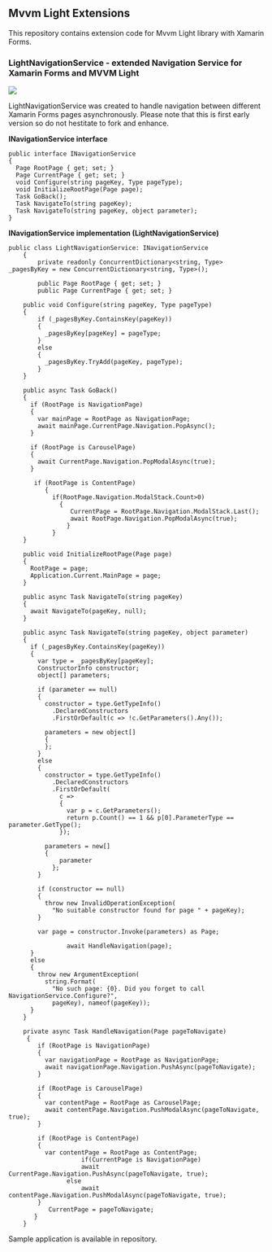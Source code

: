 ## Mvvm Light Extensions

This repository contains extension code for Mvvm Light library with Xamarin Forms.


### LightNavigationService - extended Navigation Service for Xamarin Forms and MVVM Light

![](https://thumbs.gfycat.com/SpotlessScornfulAsp-size_restricted.gif)

LightNavigationService was created to handle navigation between different Xamarin Forms pages asynchronously.
Please note that this is first early version so do not hestitate to fork and enhance.

**INavigationService interface**

    public interface INavigationService
    {
      Page RootPage { get; set; }
      Page CurrentPage { get; set; }  
      void Configure(string pageKey, Type pageType);
      void InitializeRootPage(Page page);
      Task GoBack();
      Task NavigateTo(string pageKey);
      Task NavigateTo(string pageKey, object parameter);
    }
    
**INavigationService implementation (LightNavigationService)**

    public class LightNavigationService: INavigationService
        {
            private readonly ConcurrentDictionary<string, Type> _pagesByKey = new ConcurrentDictionary<string, Type>();

            public Page RootPage { get; set; }
            public Page CurrentPage { get; set; }

        public void Configure(string pageKey, Type pageType)
        {
            if (_pagesByKey.ContainsKey(pageKey))
            {
              _pagesByKey[pageKey] = pageType;
            }
            else
            {
              _pagesByKey.TryAdd(pageKey, pageType);
            }
        }

        public async Task GoBack()
        {
          if (RootPage is NavigationPage)
          {
            var mainPage = RootPage as NavigationPage;
            await mainPage.CurrentPage.Navigation.PopAsync();
          }

          if (RootPage is CarouselPage)
          {
            await CurrentPage.Navigation.PopModalAsync(true);   
          }

           if (RootPage is ContentPage)
              {
                if(RootPage.Navigation.ModalStack.Count>0)
                  {
                     CurrentPage = RootPage.Navigation.ModalStack.Last();
                     await RootPage.Navigation.PopModalAsync(true);
                    }      
                }
        }

        public void InitializeRootPage(Page page)
        {
          RootPage = page;
          Application.Current.MainPage = page;
        }

        public async Task NavigateTo(string pageKey)
        {
          await NavigateTo(pageKey, null);
        }

        public async Task NavigateTo(string pageKey, object parameter)
        {
          if (_pagesByKey.ContainsKey(pageKey))
          {
            var type = _pagesByKey[pageKey];
            ConstructorInfo constructor;
            object[] parameters;

            if (parameter == null)
            {
              constructor = type.GetTypeInfo()
                .DeclaredConstructors
                .FirstOrDefault(c => !c.GetParameters().Any());

              parameters = new object[]
              {
              };
            }
            else
            {
              constructor = type.GetTypeInfo()
                .DeclaredConstructors
                .FirstOrDefault(
                  c =>
                  {
                    var p = c.GetParameters();
                    return p.Count() == 1 && p[0].ParameterType == parameter.GetType();
                  });

              parameters = new[]
              {
                  parameter
                };
            }

            if (constructor == null)
            {
              throw new InvalidOperationException(
                "No suitable constructor found for page " + pageKey);
            }

            var page = constructor.Invoke(parameters) as Page;

                    await HandleNavigation(page);
          }
          else
          {
            throw new ArgumentException(
              string.Format(
                "No such page: {0}. Did you forget to call NavigationService.Configure?",
                pageKey), nameof(pageKey));
          }
        }

        private async Task HandleNavigation(Page pageToNavigate)
         {
            if (RootPage is NavigationPage)
            {
              var navigationPage = RootPage as NavigationPage;
              await navigationPage.Navigation.PushAsync(pageToNavigate);
            }

            if (RootPage is CarouselPage)
            {
              var contentPage = RootPage as CarouselPage;
              await contentPage.Navigation.PushModalAsync(pageToNavigate, true);
            }

            if (RootPage is ContentPage)
            {
              var contentPage = RootPage as ContentPage;
                        if(CurrentPage is NavigationPage)
                        await CurrentPage.Navigation.PushAsync(pageToNavigate, true);
                    else
                        await contentPage.Navigation.PushModalAsync(pageToNavigate, true);
            }   
               CurrentPage = pageToNavigate;
           }
        }

Sample application is available in repository.
